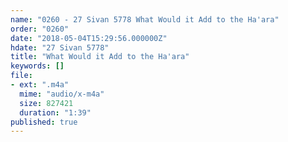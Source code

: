```yaml
---
name: "0260 - 27 Sivan 5778 What Would it Add to the Ha'ara"
order: "0260"
date: "2018-05-04T15:29:56.000000Z"
hdate: "27 Sivan 5778"
title: "What Would it Add to the Ha'ara"
keywords: []
file:
- ext: ".m4a"
  mime: "audio/x-m4a"
  size: 827421
  duration: "1:39"
published: true
---
```


